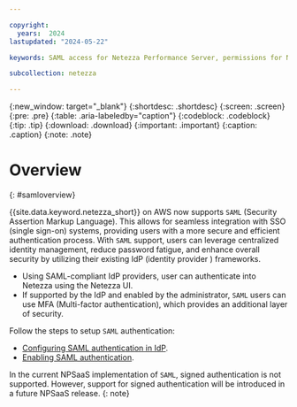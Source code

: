 ```yaml
---

copyright:
  years:  2024
lastupdated: "2024-05-22"

keywords: SAML access for Netezza Performance Server, permissions for Netezza Performance Server, identity and access management for Netezza Performance Server, roles for Netezza Performance Server, actions for Netezza Performance Server, assigning access for Netezza Performance Server

subcollection: netezza

---
```


{:new_window: target="_blank"}
{:shortdesc: .shortdesc}
{:screen: .screen}
{:pre: .pre}
{:table: .aria-labeledby="caption"}
{:codeblock: .codeblock}
{:tip: .tip}
{:download: .download}
{:important: .important}
{:caption: .caption}
{:note: .note}

# Overview
{: #samloverview}

{{site.data.keyword.netezza_short}} on AWS now supports `SAML` (Security Assertion Markup Language). This allows for seamless integration with SSO (single sign-on) systems, providing users with a more secure and efficient authentication process. With `SAML` support, users can leverage centralized identity management, reduce password fatigue, and enhance overall security by utilizing their existing IdP (identity provider ) frameworks.

- Using SAML-compliant IdP providers, user can authenticate into Netezza using the Netezza UI.
- If supported by the IdP and enabled by the administrator, `SAML` users can use MFA (Multi-factor authentication), which provides an additional layer of security.


Follow the steps to setup `SAML` authentication:

- [Configuring SAML authentication in IdP](/docs/netezza?topic=netezza-saml-docs).
- [Enabling SAML authentication](/docs/netezza?topic=netezza-samliamauth).

In the current NPSaaS implementation of `SAML`, signed authentication is not supported. However, support for signed authentication will be introduced in a future NPSaaS release.
{: note}

